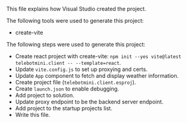 This file explains how Visual Studio created the project.

The following tools were used to generate this project:
- create-vite

The following steps were used to generate this project:
- Create react project with create-vite: `npm init --yes vite@latest telebotmini.client -- --template=react`.
- Update `vite.config.js` to set up proxying and certs.
- Update `App` component to fetch and display weather information.
- Create project file (`telebotmini.client.esproj`).
- Create `launch.json` to enable debugging.
- Add project to solution.
- Update proxy endpoint to be the backend server endpoint.
- Add project to the startup projects list.
- Write this file.
